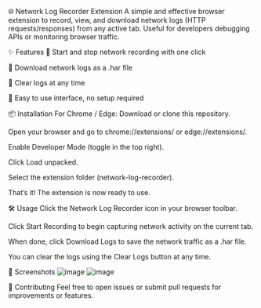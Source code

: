 🌐 Network Log Recorder Extension
A simple and effective browser extension to record, view, and download network logs (HTTP requests/responses) from any active tab. Useful for developers debugging APIs or monitoring browser traffic.

✨ Features
🔴 Start and stop network recording with one click

💾 Download network logs as a .har file

🧹 Clear logs at any time

🧭 Easy to use interface, no setup required

📦 Installation
For Chrome / Edge:
Download or clone this repository.

Open your browser and go to chrome://extensions/ or edge://extensions/.

Enable Developer Mode (toggle in the top right).

Click Load unpacked.

Select the extension folder (network-log-recorder).

That’s it! The extension is now ready to use.

🛠️ Usage
Click the Network Log Recorder icon in your browser toolbar.

Click Start Recording to begin capturing network activity on the current tab.

When done, click Download Logs to save the network traffic as a .har file.

You can clear the logs using the Clear Logs button at any time.

📸 Screenshots
![image](https://github.com/user-attachments/assets/12943e84-910d-4297-97c6-20f8d5487962)
![image](https://github.com/user-attachments/assets/07bcdd01-ca15-4750-980f-874649702b4c)

🤝 Contributing
Feel free to open issues or submit pull requests for improvements or features.
